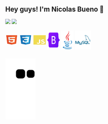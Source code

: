 ## Hey guys! I'm Nicolas Bueno 👋

 <div>
        <a href="https://github.com/Nicolas-Bueno"></a>
        <img height="160em" src="https://github-readme-stats.vercel.app/api?username=Nicolas-Bueno&show_icons=true&theme=midnight-purple"/>
        <img height="140em" src="https://github-readme-stats.vercel.app/api/top-langs/?username=Nicolas-Bueno&layout=compact&langs_count=10&theme=midnight-purple"/>
 </div>
 <div style="display: inline_block"><br>
  <img align="center" alt="Nicolas-HTML" height="30" width="40" src="https://raw.githubusercontent.com/devicons/devicon/master/icons/html5/html5-original.svg">
  <img align="center" alt="Nicolas-CSS" height="30" width="40" src="https://raw.githubusercontent.com/devicons/devicon/master/icons/css3/css3-original.svg">
  <img align="center" alt="Nicolas-Js" height="30" width="40" src="https://raw.githubusercontent.com/devicons/devicon/master/icons/javascript/javascript-plain.svg">
  <img align="center" alt="Nicolas-boots" height="60" width="40" src="https://raw.githubusercontent.com/devicons/devicon/master/icons/bootstrap/bootstrap-original.svg">
  <img align="center" alt="Nicolas-Java" height="60" width="40" src="https://raw.githubusercontent.com/devicons/devicon/master/icons/java/java-original.svg">
  <img align="center" alt="Nicolas=mysql" height="60" width="50" src="https://raw.githubusercontent.com/devicons/devicon/master/icons/mysql/mysql-plain-wordmark.svg">
</div>
 
 ##
 
 ![Snake animation](https://github.com/Nicolas-Bueno/Nicolas-Bueno/blob/output/github-contribution-grid-snake.svg)
 


